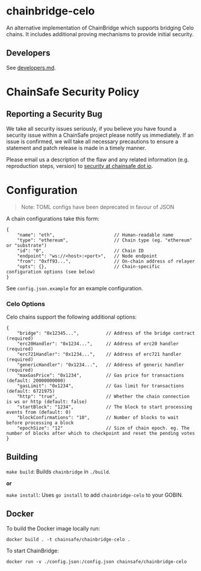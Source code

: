 # chainbridge-celo

An alternative implementation of ChainBridge which supports bridging Celo chains. It includes additional proving mechanisms to provide initial security.

## Developers

See [developers.md](/docs/developers.md).

# ChainSafe Security Policy

## Reporting a Security Bug

We take all security issues seriously, if you believe you have found a security issue within a ChainSafe
project please notify us immediately. If an issue is confirmed, we will take all necessary precautions 
to ensure a statement and patch release is made in a timely manner.

Please email us a description of the flaw and any related information (e.g. reproduction steps, version) to
[security at chainsafe dot io](mailto:security@chainsafe.io).


# Configuration

> Note: TOML configs have been deprecated in favour of JSON

A chain configurations take this form:

```
{
    "name": "eth",                      // Human-readable name
    "type": "ethereum",                 // Chain type (eg. "ethereum" or "substrate")
    "id": "0",                          // Chain ID
    "endpoint": "ws://<host>:<port>",   // Node endpoint
    "from": "0xff93...",                // On-chain address of relayer
    "opts": {},                         // Chain-specific configuration options (see below)
}
```

See `config.json.example` for an example configuration.

### Celo Options

Celo chains support the following additional options:

```
{
    "bridge": "0x12345...",          // Address of the bridge contract (required)
    "erc20Handler": "0x1234...",     // Address of erc20 handler (required)
    "erc721Handler": "0x1234...",    // Address of erc721 handler (required)
    "genericHandler": "0x1234...",   // Address of generic handler (required)
    "maxGasPrice": "0x1234",         // Gas price for transactions (default: 20000000000)
    "gasLimit": "0x1234",            // Gas limit for transactions (default: 6721975)
    "http": "true",                  // Whether the chain connection is ws or http (default: false)
    "startBlock": "1234",            // The block to start processing events from (default: 0)
    "blockConfirmations": "10",      // Number of blocks to wait before processing a block
    "epochSize": "12"                // Size of chain epoch. eg. The number of blocks after which to checkpoint and reset the pending votes
}
```


## Building

`make build`: Builds `chainbridge` in `./build`.

**or**

`make install`: Uses `go install` to add `chainbridge-celo` to your GOBIN.

## Docker
To build the Docker image locally run:

```
docker build . -t chainsafe/chainbridge-celo .
```

To start ChainBridge:

```
docker run -v ./config.json:/config.json chainsafe/chainbridge-celo
```
